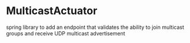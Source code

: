 # MulticastActuator
spring library to add an endpoint that validates the ability to join multicast groups and receive UDP multicast advertisement
